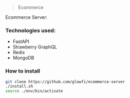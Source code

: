 > Ecommerce

Ecommerce Server:

### Technologies used:

-   FastAPI
-   Strawberry GraphQL
-   Redis
-   MongoDB

### How to install

```sh
git clone https://github.com/glowfi/ecommerce-server
./install.sh
source ./env/bin/activate
```
